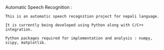 Automatic Speech Recognition : 

	This is an automatic speech recognition project for nepali language. 

	It is currently being developed using Python along with C/C++ integration. 

	Python packages required for implementation and analysis : numpy, scipy, matplotlib.
	
